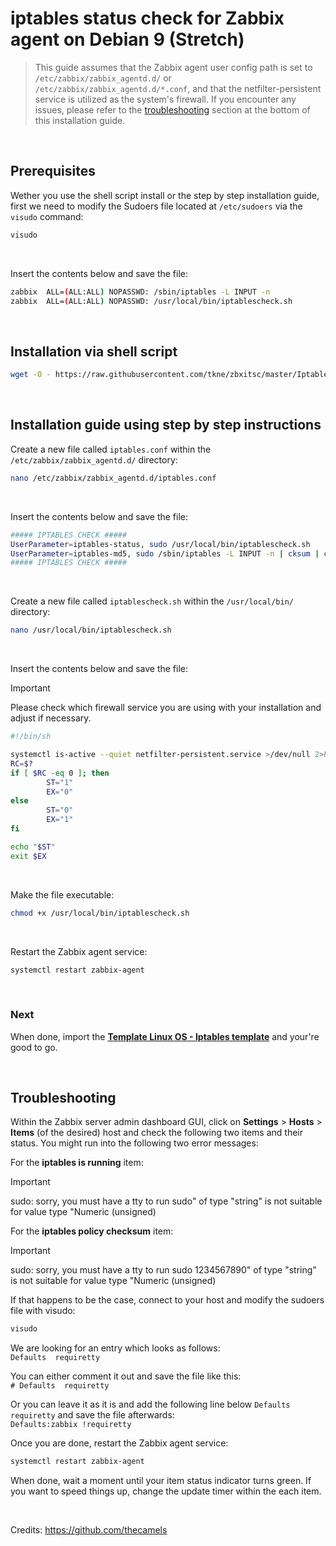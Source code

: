 # iptables status check for Zabbix agent on Debian 9 (Stretch)

> This guide assumes that the Zabbix agent user config path is set to `/etc/zabbix/zabbix_agentd.d/` or `/etc/zabbix/zabbix_agentd.d/*.conf`, and that the netfilter-persistent service is utilized as the system's firewall. If you encounter any issues, please refer to the [troubleshooting](#troubleshooting) section at the bottom of this installation guide.

</br>

## Prerequisites
Wether you use the shell script install or the step by step installation guide, first we need to modify the Sudoers file located at `/etc/sudoers` via the `visudo` command:
```bash
visudo
```

</br>

Insert the contents below and save the file:
```bash
zabbix  ALL=(ALL:ALL) NOPASSWD: /sbin/iptables -L INPUT -n
zabbix  ALL=(ALL:ALL) NOPASSWD: /usr/local/bin/iptablescheck.sh
```

</br>

## Installation via shell script
```bash
wget -O - https://raw.githubusercontent.com/tkne/zbxitsc/master/Iptables/Debian9/Shell%20Script/iptablescheck_install.sh | bash
```

</br>

## Installation guide using step by step instructions
Create a new file called `iptables.conf` within the `/etc/zabbix/zabbix_agentd.d/` directory:
```bash
nano /etc/zabbix/zabbix_agentd.d/iptables.conf
```

</br>

Insert the contents below and save the file:
```bash
##### IPTABLES CHECK #####
UserParameter=iptables-status, sudo /usr/local/bin/iptablescheck.sh
UserParameter=iptables-md5, sudo /sbin/iptables -L INPUT -n | cksum | cut -d " " -f 1
##### IPTABLES CHECK #####
```

</br>

Create a new file called `iptablescheck.sh` within the `/usr/local/bin/` directory:
```bash
nano /usr/local/bin/iptablescheck.sh
```

</br>

Insert the contents below and save the file:
> [!IMPORTANT]
> Please check which firewall service you are using with your installation and adjust if necessary.</br>
```bash
#!/bin/sh

systemctl is-active --quiet netfilter-persistent.service >/dev/null 2>&1
RC=$?
if [ $RC -eq 0 ]; then
        ST="1"
        EX="0"
else
        ST="0"
        EX="1"
fi

echo "$ST"
exit $EX
```

</br>

Make the file executable:
```bash
chmod +x /usr/local/bin/iptablescheck.sh
```

</br>

Restart the Zabbix agent service:
```bash
systemctl restart zabbix-agent
```

</br>

### Next
When done, import the [**Template Linux OS - Iptables template**](https://github.com/tkne/zbxitsc/blob/master/Iptables/Template/Template%20Linux%20OS%20-%20Iptables.xml) and your're good to go.

</br>

## Troubleshooting

Within the Zabbix server admin dashboard GUI, click on **Settings** > **Hosts** > **Items** (of the desired) host and check the following two items and their status. You might run into the following two error messages:

For the **iptables is running** item:</br>
> [!IMPORTANT]
> sudo: sorry, you must have a tty to run sudo" of type "string" is not suitable for value type "Numeric (unsigned)

For the **iptables policy checksum** item:</br>
> [!IMPORTANT]
> sudo: sorry, you must have a tty to run sudo 1234567890" of type "string" is not suitable for value type "Numeric (unsigned)

If that happens to be the case, connect to your host and modify the sudoers file with visudo:</br>
```bash
visudo
```

We are looking for an entry which looks as follows:</br>
`Defaults  requiretty`

You can either comment it out and save the file like this:</br>
`# Defaults  requiretty`

Or you can leave it as it is and add the following line below `Defaults  requiretty` and save the file afterwards:</br>
`Defaults:zabbix !requiretty`

Once you are done, restart the Zabbix agent service:</br>
```bash
systemctl restart zabbix-agent
```

When done, wait a moment until your item status indicator turns green. If you want to speed things up, change the update timer within the each item.

</br>

Credits: https://github.com/thecamels